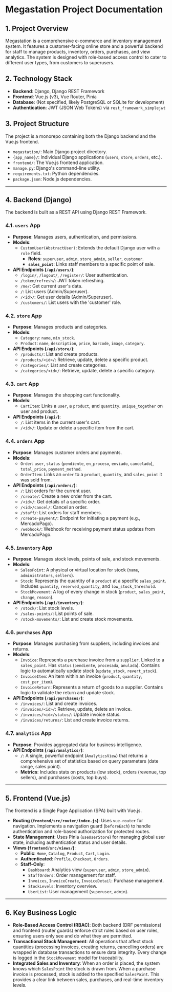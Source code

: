 # Megastation Project Documentation

## 1. Project Overview

Megastation is a comprehensive e-commerce and inventory management system. It features a customer-facing online store and a powerful backend for staff to manage products, inventory, orders, purchases, and view analytics. The system is designed with role-based access control to cater to different user types, from customers to superusers.

## 2. Technology Stack

*   **Backend**: Django, Django REST Framework
*   **Frontend**: Vue.js (v3), Vue Router, Pinia
*   **Database**: (Not specified, likely PostgreSQL or SQLite for development)
*   **Authentication**: JWT (JSON Web Tokens) via `rest_framework_simplejwt`

## 3. Project Structure

The project is a monorepo containing both the Django backend and the Vue.js frontend.

-   `megastation/`: Main Django project directory.
-   `{app_name}/`: Individual Django applications (`users`, `store`, `orders`, etc.).
-   `frontend/`: The Vue.js frontend application.
-   `manage.py`: Django's command-line utility.
-   `requirements.txt`: Python dependencies.
-   `package.json`: Node.js dependencies.

---

## 4. Backend (Django)

The backend is built as a REST API using Django REST Framework.

### 4.1. `users` App

*   **Purpose**: Manages users, authentication, and permissions.
*   **Models**:
    *   `CustomUser(AbstractUser)`: Extends the default Django user with a `role` field.
        *   **Roles**: `superuser`, `admin`, `store_admin`, `seller`, `customer`.
        *   **`sales_point`**: Links staff members to a specific point of sale.
*   **API Endpoints (`/api/users/`)**:
    *   `/login/`, `/logout/`, `/register/`: User authentication.
    *   `/token/refresh/`: JWT token refreshing.
    *   `/me/`: Get current user's data.
    *   `/`: List users (Admin/Superuser).
    *   `/<id>/`: Get user details (Admin/Superuser).
    *   `/customers/`: List users with the 'customer' role.

### 4.2. `store` App

*   **Purpose**: Manages products and categories.
*   **Models**:
    *   `Category`: `name`, `min_stock`.
    *   `Product`: `name`, `description`, `price`, `barcode`, `image`, `category`.
*   **API Endpoints (`/api/store/`)**:
    *   `/products/`: List and create products.
    *   `/products/<id>/`: Retrieve, update, delete a specific product.
    *   `/categories/`: List and create categories.
    *   `/categories/<id>/`: Retrieve, update, delete a specific category.

### 4.3. `cart` App

*   **Purpose**: Manages the shopping cart functionality.
*   **Models**:
    *   `CartItem`: Links a `user`, a `product`, and `quantity`. `unique_together` on user and product.
*   **API Endpoints (`/api/`)**:
    *   `/`: List items in the current user's cart.
    *   `/<id>/`: Update or delete a specific item from the cart.

### 4.4. `orders` App

*   **Purpose**: Manages customer orders and payments.
*   **Models**:
    *   `Order`: `user`, `status` (`pendiente`, `en_proceso`, `enviado`, `cancelado`), `total_price`, `payment_method`.
    *   `OrderItem`: Links an `order` to a `product`, `quantity`, and `sales_point` it was sold from.
*   **API Endpoints (`/api/orders/`)**:
    *   `/`: List orders for the current user.
    *   `/create/`: Create a new order from the cart.
    *   `/<id>/`: Get details of a specific order.
    *   `/<id>/cancel/`: Cancel an order.
    *   `/staff/`: List orders for staff members.
    *   `/create-payment/`: Endpoint for initiating a payment (e.g., MercadoPago).
    *   `/webhook/`: Webhook for receiving payment status updates from MercadoPago.

### 4.5. `inventory` App

*   **Purpose**: Manages stock levels, points of sale, and stock movements.
*   **Models**:
    *   `SalesPoint`: A physical or virtual location for stock (`name`, `administrators`, `sellers`).
    *   `Stock`: Represents the quantity of a `product` at a specific `sales_point`. Includes `quantity`, `reserved_quantity`, and `low_stock_threshold`.
    *   `StockMovement`: A log of every change in stock (`product`, `sales_point`, `change`, `reason`).
*   **API Endpoints (`/api/inventory/`)**:
    *   `/stock/`: List stock levels.
    *   `/sales-points/`: List points of sale.
    *   `/stock-movements/`: List and create stock movements.

### 4.6. `purchases` App

*   **Purpose**: Manages purchasing from suppliers, including invoices and returns.
*   **Models**:
    *   `Invoice`: Represents a purchase invoice from a `supplier`. Linked to a `sales_point`. Has `status` (`pendiente`, `procesada`, `anulada`). Contains logic to automatically update stock (`update_stock`, `revert_stock`).
    *   `InvoiceItem`: An item within an invoice (`product`, `quantity`, `cost_per_item`).
    *   `InvoiceReturn`: Represents a return of goods to a supplier. Contains logic to validate the return and update stock.
*   **API Endpoints (`/api/purchases/`)**:
    *   `/invoices/`: List and create invoices.
    *   `/invoices/<id>/`: Retrieve, update, delete an invoice.
    *   `/invoices/<id>/status/`: Update invoice status.
    *   `/invoices/returns/`: List and create invoice returns.

### 4.7. `analytics` App

*   **Purpose**: Provides aggregated data for business intelligence.
*   **API Endpoints (`/api/analytics/`)**:
    *   `/`: A single, powerful endpoint (`AnalyticsView`) that returns a comprehensive set of statistics based on query parameters (date range, sales point).
    *   **Metrics**: Includes stats on products (low stock), orders (revenue, top sellers), and purchases (costs, top buys).

---

## 5. Frontend (Vue.js)

The frontend is a Single Page Application (SPA) built with Vue.js.

*   **Routing (`frontend/src/router/index.js`)**: Uses `vue-router` for navigation. Implements a navigation guard (`beforeEach`) to handle authentication and role-based authorization for protected routes.
*   **State Management**: Uses Pinia (`useUserStore`) for managing global user state, including authentication status and user details.
*   **Views (`frontend/src/views/`)**:
    *   **Public**: `Home`, `Catalog`, `Product`, `Cart`, `Login`.
    *   **Authenticated**: `Profile`, `Checkout`, `Orders`.
    *   **Staff-Only**:
        *   `Dashboard`: Analytics view (`superuser`, `admin`, `store_admin`).
        *   `StaffOrders`: Order management for staff.
        *   `Invoices`, `InvoiceCreate`, `InvoiceDetail`: Purchase management.
        *   `StockLevels`: Inventory overview.
        *   `UserList`: User management (`superuser`, `admin`).

---

## 6. Key Business Logic

*   **Role-Based Access Control (RBAC)**: Both backend (DRF permissions) and frontend (router guards) enforce strict rules based on user roles, ensuring users only see and do what they are permitted.
*   **Transactional Stock Management**: All operations that affect stock quantities (processing invoices, creating returns, cancelling orders) are wrapped in database transactions to ensure data integrity. Every change is logged in the `StockMovement` model for traceability.
*   **Integrated Sales and Inventory**: When an order is placed, the system knows which `SalesPoint` the stock is drawn from. When a purchase invoice is processed, stock is added to the specified `SalesPoint`. This provides a clear link between sales, purchases, and real-time inventory levels.
